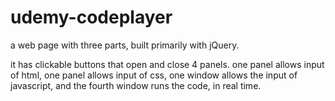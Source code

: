# udemy-codeplayer
a web page with three parts, built primarily with jQuery.

it has clickable buttons that open and close 4 panels.  one panel allows input of html, one panel allows input of css, one window allows the input of javascript, and the fourth window runs the code, in real time.
